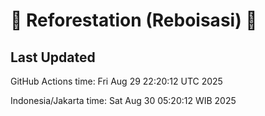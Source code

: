 
# 🌳 Reforestation (Reboisasi) 🌲

## Last Updated

GitHub Actions time: Fri Aug 29 22:20:12 UTC 2025

Indonesia/Jakarta time: Sat Aug 30 05:20:12 WIB 2025
